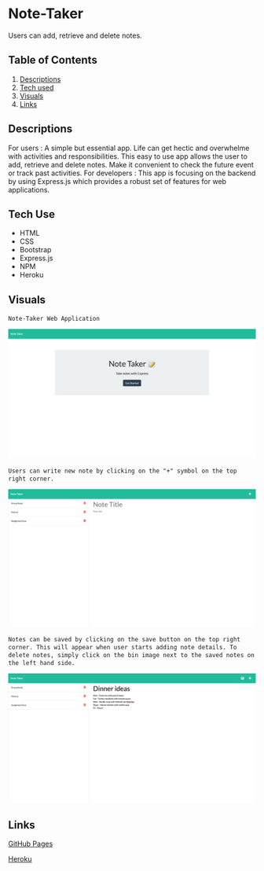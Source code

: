 # Note-Taker
Users can add, retrieve and delete notes. 

## Table of Contents
1. [Descriptions](#descriptions)
2. [Tech used](#tech-use)
3. [Visuals](#visuals)
4. [Links](#links) 

## Descriptions
For users : A simple but essential app. Life can get hectic and overwhelme with activities and responsibilities. This easy to use app allows the user to add, retrieve and delete notes. Make it convenient to check the future event or track past activities. 
For developers : This app is focusing on the backend by using Express.js which provides a robust set of features for web applications. 

## Tech Use
* HTML
* CSS
* Bootstrap
* Express.js
* NPM
* Heroku

## Visuals

```pip
Note-Taker Web Application
```
![note-taker-frontpage](./public/assets/images/note-taker-front.png)

```pip
Users can write new note by clicking on the "+" symbol on the top right corner.
```

![note-taker-write](./public/assets/images/note-taker-1.png)

```pip
Notes can be saved by clicking on the save button on the top right corner. This will appear when user starts adding note details. To delete notes, simply click on the bin image next to the saved notes on the left hand side.
```

![note-taker-add](./public/assets/images/note-taker-add.png)


## Links
[GitHub Pages]()

[Heroku]()